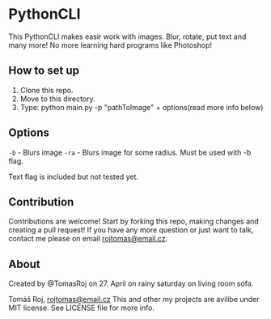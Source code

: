 # PythonCLI
This PythonCLI makes easir work with images. Blur, rotate, put text and many more! No more learning hard programs like Photoshop!

## How to set up

1. Clone this repo.
2. Move to this directory.
3. Type: python main.py -p "pathToImage" + options(read more info below)

## Options

`-b` - Blurs image
`-ra` - Blurs image for some radius. Must be used with -b flag.

Text flag is included but not tested yet.

## Contribution

Contributions are welcome! Start by forking this repo, making changes and creating a pull request! If you have any more question or just want to talk, contact me please on email rojtomas@email.cz.

## About

Created by @TomasRoj on 27. April on rainy saturday on living room sofa.

Tomáš Roj, rojtomas@email.cz
This and other my projects are avilibe under MIT license. See LICENSE file for more info.